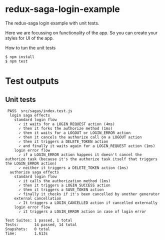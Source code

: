# redux-saga-login-example

The redux-saga login example with unit tests.

Here we are focussing on functionality of the app. So you can create your styles for UI of the app.

How to tun the unit tests

```
$ npm install
$ npm test
```

# Test outputs

## Unit tests

```
 PASS  src/sagas/index.test.js
  login saga effects
    standard login flow
      ✓ it waits for a LOGIN_REQUEST action (4ms)
      ✓ then it forks the authorize method (1ms)
      ✓ then it waits for a LOGOUT or LOGIN_ERROR action
      ✓ then it cancels the authorize call on a LOGOUT action
      ✓ then it triggers a DELETE_TOKEN action
      ✓ and finally it waits again for a LOGIN_REQUEST action (1ms)
    login error flow
      ✓ if a LOGIN_ERROR action happens it doesn't cancel the authorize task (because it's the authorize task itself that triggers the LOGIN_ERROR action)
      ✓ neither it triggers a DELETE_TOKEN action (1ms)
  authorize saga effects
    standard login flow
      ✓ it calls the authorization method (1ms)
      ✓ then it triggers a LOGIN_SUCCESS action
      ✓ then it triggers a SAVE_TOKEN action
      ✓ finally it checks if it's been cancelled by another generator
    external cancellation
      ✓ It triggers a LOGIN_CANCELLED action if cancelled externally
    login error flow
      ✓ it triggers a LOGIN_ERROR action in case of login error

Test Suites: 1 passed, 1 total
Tests:       14 passed, 14 total
Snapshots:   0 total
Time:        1.613s

```
